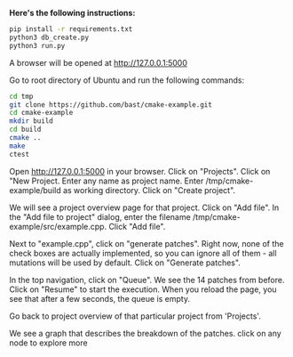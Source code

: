 **Here's the following instructions:**
```bash
pip install -r requirements.txt
python3 db_create.py
python3 run.py
```

A browser will be opened at http://127.0.0.1:5000

Go to root directory of Ubuntu and run the following commands:
```bash
cd tmp
git clone https://github.com/bast/cmake-example.git
cd cmake-example
mkdir build
cd build
cmake ..
make
ctest
```
Open http://127.0.0.1:5000 in your browser.
Click on "Projects".
Click on "New Project.
Enter any name as project name.
Enter /tmp/cmake-example/build as working directory.
Click on "Create project".

We will see a project overview page for that project. 
Click on "Add file".
In the "Add file to project" dialog, enter the filename /tmp/cmake-example/src/example.cpp.
Click "Add file".

Next to "example.cpp", click on "generate patches".
Right now, none of the check boxes are actually implemented, so you can ignore all of them - all mutations will be used by default.
Click on "Generate patches".

In the top navigation, click on "Queue". We see the 14 patches from before.
Click on "Resume" to start the execution.
When you reload the page, you see that after a few seconds, the queue is empty.

Go back to project overview of that particular project from 'Projects'.

We see a graph that describes the breakdown of the patches. click on any node to explore more
